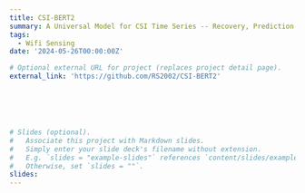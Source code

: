 ```yaml
---
title: CSI-BERT2
summary: A Universal Model for CSI Time Series -- Recovery, Prediction, and Sensing
tags:
  - Wifi Sensing
date: '2024-05-26T00:00:00Z'

# Optional external URL for project (replaces project detail page).
external_link: 'https://github.com/RS2002/CSI-BERT2'






# Slides (optional).
#   Associate this project with Markdown slides.
#   Simply enter your slide deck's filename without extension.
#   E.g. `slides = "example-slides"` references `content/slides/example-slides.md`.
#   Otherwise, set `slides = ""`.
slides: 
---
```


